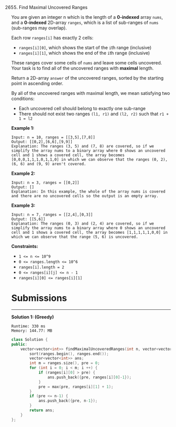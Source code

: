 2655. Find Maximal Uncovered Ranges

You are given an integer n which is the length of a **0-indexed** array `nums`, and a **0-indexed** 2D-array `ranges`, which is a list of sub-ranges of `nums` (sub-ranges may overlap).

Each row `ranges[i]` has exactly 2 cells:

* `ranges[i][0]`, which shows the start of the `i`th range (inclusive)
* `ranges[i][1]`, which shows the end of the `i`th range (inclusive)

These ranges cover some cells of `nums` and leave some cells uncovered. Your task is to find all of the uncovered ranges with **maximal** length.

Return a 2D-array `answer` of the uncovered ranges, sorted by the starting point in ascending order.

By all of the uncovered ranges with maximal length, we mean satisfying two conditions:

* Each uncovered cell should belong to exactly one sub-range
* There should not exist two ranges `(l1, r1)` and `(l2, r2)` such that `r1 + 1 = l2`
 

**Example 1:**
```
Input: n = 10, ranges = [[3,5],[7,8]]
Output: [[0,2],[6,6],[9,9]]
Explanation: The ranges (3, 5) and (7, 8) are covered, so if we simplify the array nums to a binary array where 0 shows an uncovered cell and 1 shows a covered cell, the array becomes [0,0,0,1,1,1,0,1,1,0] in which we can observe that the ranges (0, 2), (6, 6) and (9, 9) aren't covered.
```

**Example 2:**
```
Input: n = 3, ranges = [[0,2]]
Output: []
Explanation: In this example, the whole of the array nums is covered and there are no uncovered cells so the output is an empty array.
```

**Example 3:**
```
Input: n = 7, ranges = [[2,4],[0,3]]
Output: [[5,6]]
Explanation: The ranges (0, 3) and (2, 4) are covered, so if we simplify the array nums to a binary array where 0 shows an uncovered cell and 1 shows a covered cell, the array becomes [1,1,1,1,1,0,0] in which we can observe that the range (5, 6) is uncovered.
```

**Constraints:**

* `1 <= n <= 10^9`
* `0 <= ranges.length <= 10^6`
* `ranges[i].length = 2`
* `0 <= ranges[i][j] <= n - 1`
* `ranges[i][0] <= ranges[i][1]`

# Submissions
---
**Solution 1: (Greedy)**
```
Runtime: 330 ms
Memory: 144.77: MB
```
```c++
class Solution {
public:
    vector<vector<int>> findMaximalUncoveredRanges(int n, vector<vector<int>>& ranges) {
        sort(ranges.begin(), ranges.end());
        vector<vector<int>> ans;
        int m = ranges.size(), pre = 0;
        for (int i = 0; i < m; i ++) {
            if (ranges[i][0] > pre) {
                ans.push_back({pre, ranges[i][0]-1});
            }
            pre = max(pre, ranges[i][1] + 1);
        }
        if (pre <= n-1) {
            ans.push_back({pre, n-1});
        }
        return ans;
    }
};
```
